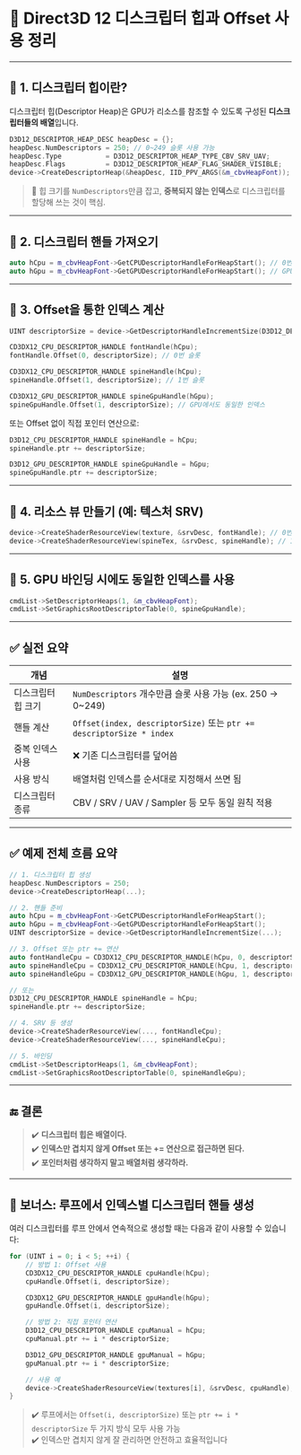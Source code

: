 # 📘 Direct3D 12 디스크립터 힙과 Offset 사용 정리

---

## 📌 1. 디스크립터 힙이란?

디스크립터 힙(Descriptor Heap)은 GPU가 리소스를 참조할 수 있도록 구성된 **디스크립터들의 배열**입니다.

```cpp
D3D12_DESCRIPTOR_HEAP_DESC heapDesc = {};
heapDesc.NumDescriptors = 250; // 0~249 슬롯 사용 가능
heapDesc.Type           = D3D12_DESCRIPTOR_HEAP_TYPE_CBV_SRV_UAV;
heapDesc.Flags          = D3D12_DESCRIPTOR_HEAP_FLAG_SHADER_VISIBLE;
device->CreateDescriptorHeap(&heapDesc, IID_PPV_ARGS(&m_cbvHeapFont));
```

> 🎯 힙 크기를 `NumDescriptors`만큼 잡고, **중복되지 않는 인덱스**로 디스크립터를 할당해 쓰는 것이 핵심.

---

## 📌 2. 디스크립터 핸들 가져오기

```cpp
auto hCpu = m_cbvHeapFont->GetCPUDescriptorHandleForHeapStart(); // 0번 슬롯
auto hGpu = m_cbvHeapFont->GetGPUDescriptorHandleForHeapStart(); // GPU용
```

---

## 📌 3. Offset을 통한 인덱스 계산

```cpp
UINT descriptorSize = device->GetDescriptorHandleIncrementSize(D3D12_DESCRIPTOR_HEAP_TYPE_CBV_SRV_UAV);

CD3DX12_CPU_DESCRIPTOR_HANDLE fontHandle(hCpu);
fontHandle.Offset(0, descriptorSize); // 0번 슬롯

CD3DX12_CPU_DESCRIPTOR_HANDLE spineHandle(hCpu);
spineHandle.Offset(1, descriptorSize); // 1번 슬롯

CD3DX12_GPU_DESCRIPTOR_HANDLE spineGpuHandle(hGpu);
spineGpuHandle.Offset(1, descriptorSize); // GPU에서도 동일한 인덱스
```

또는 Offset 없이 직접 포인터 연산으로:

```cpp
D3D12_CPU_DESCRIPTOR_HANDLE spineHandle = hCpu;
spineHandle.ptr += descriptorSize;

D3D12_GPU_DESCRIPTOR_HANDLE spineGpuHandle = hGpu;
spineGpuHandle.ptr += descriptorSize;
```

---

## 📌 4. 리소스 뷰 만들기 (예: 텍스처 SRV)

```cpp
device->CreateShaderResourceView(texture, &srvDesc, fontHandle); // 0번 슬롯에 SRV 생성
device->CreateShaderResourceView(spineTex, &srvDesc, spineHandle); // 1번 슬롯
```

---

## 📌 5. GPU 바인딩 시에도 동일한 인덱스를 사용

```cpp
cmdList->SetDescriptorHeaps(1, &m_cbvHeapFont);
cmdList->SetGraphicsRootDescriptorTable(0, spineGpuHandle);
```

---

## ✅ 실전 요약

| 개념 | 설명 |
|------|------|
| 디스크립터 힙 크기 | `NumDescriptors` 개수만큼 슬롯 사용 가능 (ex. 250 → 0~249) |
| 핸들 계산 | `Offset(index, descriptorSize)` 또는 `ptr += descriptorSize * index` |
| 중복 인덱스 사용 | ❌ 기존 디스크립터를 덮어씀 |
| 사용 방식 | 배열처럼 인덱스를 순서대로 지정해서 쓰면 됨 |
| 디스크립터 종류 | CBV / SRV / UAV / Sampler 등 모두 동일 원칙 적용 |

---

## ✅ 예제 전체 흐름 요약

```cpp
// 1. 디스크립터 힙 생성
heapDesc.NumDescriptors = 250;
device->CreateDescriptorHeap(...);

// 2. 핸들 준비
auto hCpu = m_cbvHeapFont->GetCPUDescriptorHandleForHeapStart();
auto hGpu = m_cbvHeapFont->GetGPUDescriptorHandleForHeapStart();
UINT descriptorSize = device->GetDescriptorHandleIncrementSize(...);

// 3. Offset 또는 ptr += 연산
auto fontHandleCpu = CD3DX12_CPU_DESCRIPTOR_HANDLE(hCpu, 0, descriptorSize);
auto spineHandleCpu = CD3DX12_CPU_DESCRIPTOR_HANDLE(hCpu, 1, descriptorSize);
auto spineHandleGpu = CD3DX12_GPU_DESCRIPTOR_HANDLE(hGpu, 1, descriptorSize);

// 또는
D3D12_CPU_DESCRIPTOR_HANDLE spineHandle = hCpu;
spineHandle.ptr += descriptorSize;

// 4. SRV 등 생성
device->CreateShaderResourceView(..., fontHandleCpu);
device->CreateShaderResourceView(..., spineHandleCpu);

// 5. 바인딩
cmdList->SetDescriptorHeaps(1, &m_cbvHeapFont);
cmdList->SetGraphicsRootDescriptorTable(0, spineHandleGpu);
```

---

## 🔚 결론

> ✔️ **디스크립터 힙은 배열이다.**  
> ✔️ **인덱스만 겹치지 않게 Offset 또는 += 연산으로 접근하면 된다.**  
> ✔️ **포인터처럼 생각하지 말고 배열처럼 생각하라.**
---

## 🎁 보너스: 루프에서 인덱스별 디스크립터 핸들 생성

여러 디스크립터를 루프 안에서 연속적으로 생성할 때는 다음과 같이 사용할 수 있습니다:

```cpp
for (UINT i = 0; i < 5; ++i) {
    // 방법 1: Offset 사용
    CD3DX12_CPU_DESCRIPTOR_HANDLE cpuHandle(hCpu);
    cpuHandle.Offset(i, descriptorSize);

    CD3DX12_GPU_DESCRIPTOR_HANDLE gpuHandle(hGpu);
    gpuHandle.Offset(i, descriptorSize);

    // 방법 2: 직접 포인터 연산
    D3D12_CPU_DESCRIPTOR_HANDLE cpuManual = hCpu;
    cpuManual.ptr += i * descriptorSize;

    D3D12_GPU_DESCRIPTOR_HANDLE gpuManual = hGpu;
    gpuManual.ptr += i * descriptorSize;

    // 사용 예
    device->CreateShaderResourceView(textures[i], &srvDesc, cpuHandle);
}
```

> ✔️ 루프에서는 `Offset(i, descriptorSize)` 또는 `ptr += i * descriptorSize` 두 가지 방식 모두 사용 가능  
> ✔️ 인덱스만 겹치지 않게 잘 관리하면 안전하고 효율적입니다
